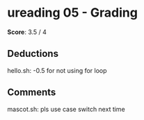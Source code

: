 ureading 05 - Grading
=====================

**Score**: 3.5 / 4

Deductions
----------

hello.sh: -0.5 for not using for loop

Comments
--------

mascot.sh:
pls use case switch next time
